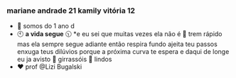 ### mariane andrade 21 kamily vitória 12
- 🌟 somos do 1 ano d
- 🕙 **a vida segue** 🕥
*e eu sei que muitas vezes
 ela não é 🚆 trem rápido
 mas ela sempre segue adiante
 então respira fundo
 ajeita teu passos 
 enxuga teus dilúvios
 porque a próxima curva te espera
 e daqui de longe
 eu ja avisto 
 🌻 girrassóis 🌻
 lindos
- ❤️ prof @Lizi Bugalski    
<!---
kamilyvitoria/kamilyvitoria is a ✨ special ✨ repository because its `README.md` (this file) appears on your GitHub profile.
You can click the Preview link to take a look at your changes.
--->
